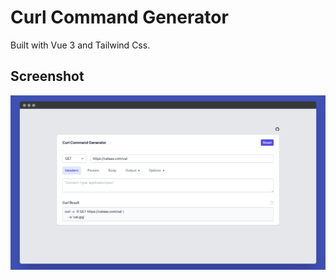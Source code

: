 # Curl Command Generator

Built with Vue 3 and Tailwind Css.

## Screenshot

![ScreenShot](screenshot.png)
